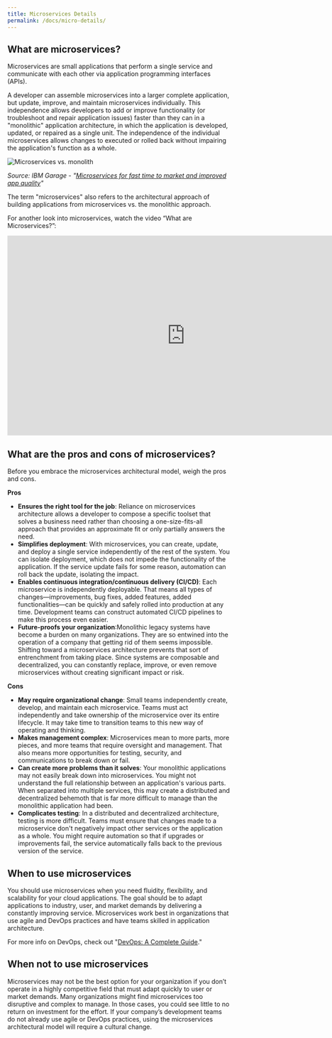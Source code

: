 ```yaml
---
title: Microservices Details
permalink: /docs/micro-details/
---
```


<h2>What are microservices?</h2>
<p>Microservices are small applications that perform a single service and communicate with each other via application programming interfaces (APIs).</p>

<p>
A developer can assemble microservices into a larger complete application, but update, improve, and maintain microservices individually. This independence allows developers to add or improve functionality (or troubleshoot and repair application issues) faster than they can in a "monolithic" application architecture, in which the application is developed, updated, or repaired as a single unit. The independence of the individual microservices allows changes to executed or rolled back without impairing the application's function as a whole.
</p>

<img src="//1.cms.s81c.com/sites/default/files/2019-06-03/microservices-misconceptions_0.png" alt="Microservices vs. monolith">

<p><em>Source: IBM Garage - "<a href="https://www.ibm.com/cloud/garage/architectures/microservices">Microservices for fast time to market and improved app quality</a>"</em></p>

<p>The term "microservices" also refers to the architectural approach of building applications from microservices vs. the monolithic approach.</p>

<p>For another look into microservices, watch the video “What are Microservices?”:</p>

<iframe width="800" height="450" src="https://www.youtube.com/embed/CdBtNQZH8a4" frameborder="0" allow="autoplay; encrypted-media" allowfullscreen></iframe>

<h2>What are the pros and cons of microservices?</h2>

<p>
Before you embrace the microservices architectural model, weigh the pros and cons.
</p>

<p><b>Pros</b></p>
<ul>
<li>
<b>Ensures the right tool for the job</b>: Reliance on microservices architecture allows a developer to compose a specific toolset that solves a business need rather than choosing a one-size-fits-all approach that provides an approximate fit or only partially answers the need.
</li>
<li>
<b>Simplifies deployment</b>: With microservices, you can create, update, and deploy a single service independently of the rest of the system. You can isolate deployment, which does not impede the functionality of the application. If the service update fails for some reason, automation can roll back the update, isolating the impact.
</li>
<li>
<b>Enables continuous integration/continuous delivery (CI/CD)</b>: Each microservice is independently deployable. That means all types of changes—improvements, bug fixes, added features, added functionalities—can be quickly and safely rolled into production at any time. Development teams can construct automated CI/CD pipelines to make this process even easier.
</li>
<li>
<b>Future-proofs your organization</b>:Monolithic legacy systems have become a burden on many organizations. They are so entwined into the operation of a company that getting rid of them seems impossible. Shifting toward a microservices architecture prevents that sort of entrenchment from taking place. Since systems are composable and decentralized, you can constantly replace, improve, or even remove microservices without creating significant impact or risk.
</li>
</ul>


<p><b>Cons</b></p>
<ul>
<li>
<b>May require organizational change</b>: Small teams independently create, develop, and maintain each microservice. Teams must act independently and take ownership of the microservice over its entire lifecycle. It may take time to transition teams to this new way of operating and thinking.
</li>
<li>
<b>Makes management complex</b>: Microservices mean to more parts, more pieces, and more teams that require oversight and management. That also means more opportunities for testing, security, and communications to break down or fail.
</li>
<li>
<b>Can create more problems than it solves</b>: Your monolithic applications may not easily break down into microservices. You might not understand the full relationship between an application's various parts. When separated into multiple services, this may create a distributed and decentralized behemoth that is far more difficult to manage than the monolithic application had been.
</li>
<li>
<b>Complicates testing</b>: In a distributed and decentralized architecture, testing is more difficult. Teams must ensure that changes made to a microservice don't negatively impact other services or the application as a whole. You might require automation so that if upgrades or improvements fail, the service automatically falls back to the previous version of the service.
</li>
</ul>

<h2>When to use microservices</h2>
<p>
You should use microservices when you need fluidity, flexibility, and scalability for your cloud applications. The goal should be to adapt applications to industry, user, and market demands by delivering a constantly improving service. Microservices work best in organizations that use agile and DevOps practices and have teams skilled in application architecture.
</p>
<p>For more info on DevOps, check out "<a href="https://www.ibm.com/cloud/learn/devops-a-complete-guide">DevOps: A Complete Guide</a>."</p>

<h2>When not to use microservices</h2>
<p>
Microservices may not be the best option for your organization if you don’t operate in a highly competitive field that must adapt quickly to user or market demands. Many organizations might find microservices too disruptive and complex to manage. In those cases, you could see little to no return on investment for the effort. If your company’s development teams do not already use agile or DevOps practices, using the microservices architectural model will require a cultural change.
</p>
